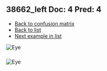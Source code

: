 ## 38662_left Doc: 4 Pred: 4
- [Back to confusion matrix](https://github.com/juliandewit/kaggle_retinopathy/blob/master/matrix.md)
- [Back to list](https://github.com/juliandewit/kaggle_retinopathy/blob/master/lists/44/list.md)
- [Next example in list](https://github.com/juliandewit/kaggle_retinopathy/blob/master/lists/44/38/38811_right.md)

![Eye](https://retinopaty.blob.core.windows.net/size1024/38662_left_4.jpeg)

### 

![Eye]()
